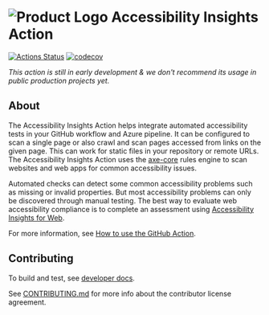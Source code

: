 <!--
Copyright (c) Microsoft Corporation. All rights reserved.
Licensed under the MIT License.
-->

# ![Product Logo](./icons/brand-blue-48px.png) Accessibility Insights Action

[![Actions Status](https://github.com/microsoft/accessibility-insights-action/workflows/Build/badge.svg)](https://github.com/microsoft/accessibility-insights-action/actions)
[![codecov](https://codecov.io/gh/microsoft/accessibility-insights-action/branch/main/graph/badge.svg)](https://codecov.io/gh/microsoft/accessibility-insights-action)

_This action is still in early development & we don't recommend its usage in public production projects yet._

## About

The Accessibility Insights Action helps integrate automated accessibility tests in your GitHub workflow and Azure pipeline. It can be configured to scan a single page or also crawl and scan pages accessed from links on the given page. This can work for static files in your repository or remote URLs.
The Accessibility Insights Action uses the [axe-core](https://github.com/dequelabs/axe-core) rules engine to scan websites and web apps for common accessibility issues.

Automated checks can detect some common accessibility problems such as missing or invalid properties. But most accessibility problems can only be discovered through manual testing. The best way to evaluate web accessibility compliance is to complete an assessment using [Accessibility Insights for Web](https://accessibilityinsights.io/docs/en/web/overview/).

For more information, see [How to use the GitHub Action](docs/gh-action-usage.md).

## Contributing

To build and test, see [developer docs](./dev/README.md).

See [CONTRIBUTING.md](./CONTRIBUTING.md) for more info about the contributor license agreement.
